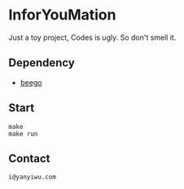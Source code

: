 # InforYouMation

Just a toy project, Codes is ugly. So don't smell it.

## Dependency

+ [beego]

## Start

```
make
make run
```

## Contact

```
i@yanyiwu.com
```


[beego]:https://github.com/astaxie/beego.git

